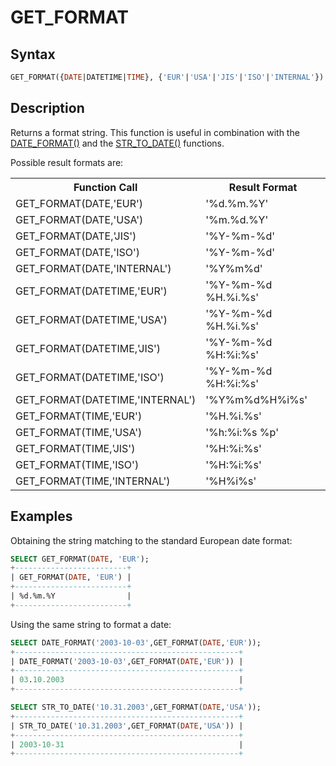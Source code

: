 # GET_FORMAT

## Syntax

```sql
GET_FORMAT({DATE|DATETIME|TIME}, {'EUR'|'USA'|'JIS'|'ISO'|'INTERNAL'})
```

## Description

Returns a format string. This function is useful in combination with
the [DATE_FORMAT()](/built-in-functions/date-time-functions/date_format) and the [STR_TO_DATE()](/built-in-functions/date-time-functions/str_to_date) functions.

Possible result formats are:

<table><tbody><tr><th>Function Call</th><th>Result Format</th></tr>
<tr><td>GET_FORMAT(DATE,'EUR')</td><td>'%d.%m.%Y'</td></tr>
<tr><td>GET_FORMAT(DATE,'USA')</td><td>'%m.%d.%Y'</td></tr>
<tr><td>GET_FORMAT(DATE,'JIS')</td><td>'%Y-%m-%d'</td></tr>
<tr><td>GET_FORMAT(DATE,'ISO')</td><td>'%Y-%m-%d'</td></tr>
<tr><td>GET_FORMAT(DATE,'INTERNAL')</td><td>'%Y%m%d'</td></tr>
<tr><td>GET_FORMAT(DATETIME,'EUR')</td><td>'%Y-%m-%d %H.%i.%s'</td></tr>
<tr><td>GET_FORMAT(DATETIME,'USA')</td><td>'%Y-%m-%d %H.%i.%s'</td></tr>
<tr><td>GET_FORMAT(DATETIME,'JIS')</td><td>'%Y-%m-%d %H:%i:%s'</td></tr>
<tr><td>GET_FORMAT(DATETIME,'ISO')</td><td>'%Y-%m-%d %H:%i:%s'</td></tr>
<tr><td>GET_FORMAT(DATETIME,'INTERNAL')</td><td>'%Y%m%d%H%i%s'</td></tr>
<tr><td>GET_FORMAT(TIME,'EUR')</td><td>'%H.%i.%s'</td></tr>
<tr><td>GET_FORMAT(TIME,'USA')</td><td>'%h:%i:%s %p'</td></tr>
<tr><td>GET_FORMAT(TIME,'JIS')</td><td>'%H:%i:%s'</td></tr>
<tr><td>GET_FORMAT(TIME,'ISO')</td><td>'%H:%i:%s'</td></tr>
<tr><td>GET_FORMAT(TIME,'INTERNAL')</td><td>'%H%i%s'</td></tr>
</tbody></table>

## Examples

Obtaining the string matching to the standard European date format:

```sql
SELECT GET_FORMAT(DATE, 'EUR');
+-------------------------+
| GET_FORMAT(DATE, 'EUR') |
+-------------------------+
| %d.%m.%Y                |
+-------------------------+
```

Using the same string to format a date:

```sql
SELECT DATE_FORMAT('2003-10-03',GET_FORMAT(DATE,'EUR'));
+--------------------------------------------------+
| DATE_FORMAT('2003-10-03',GET_FORMAT(DATE,'EUR')) |
+--------------------------------------------------+
| 03.10.2003                                       |
+--------------------------------------------------+

SELECT STR_TO_DATE('10.31.2003',GET_FORMAT(DATE,'USA'));
+--------------------------------------------------+
| STR_TO_DATE('10.31.2003',GET_FORMAT(DATE,'USA')) |
+--------------------------------------------------+
| 2003-10-31                                       |
+--------------------------------------------------+
```